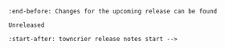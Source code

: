 ```{include} ../CHANGELOG.md
:end-before: Changes for the upcoming release can be found
```

 ```{towncrier-draft-entries}
 Unreleased
 ```

```{include} ../CHANGELOG.md
:start-after: towncrier release notes start -->
```
